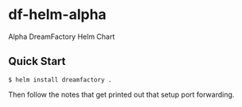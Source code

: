 # df-helm-alpha

Alpha DreamFactory Helm Chart

## Quick Start

`$ helm install dreamfactory . `

Then follow the notes that get printed out that setup port forwarding.
